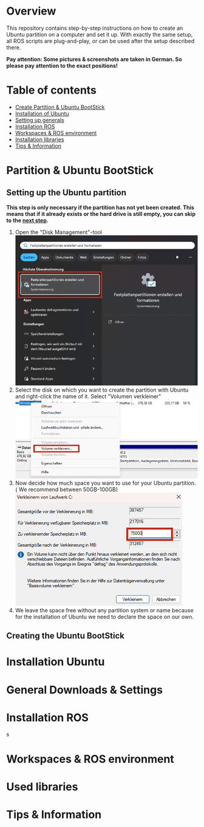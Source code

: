 # Overview

This repository contains step-by-step instructions on how to create an Ubuntu partition on a computer and set it up. With exactly the same setup, all ROS scripts are plug-and-play, or can be used after the setup described there.

**Pay attention: Some pictures & screenshots are taken in German. So please pay attention to the exact positions!**

# Table of contents

* [Create Partition & Ubuntu BootStick](#partition--ubuntu-bootstick "Create Partition & Ubuntu BootStick")
* [Installation of Ubuntu](#installation-ubuntu "Installation of Ubuntu")
* [Setting up generals](#general-downloads--settings "Setting up generals")
* [Installation ROS](#installation-ros "Installation ROS")
* [Workspaces & ROS environment](#workspaces--ros-environment "Workspaces & ROS environment")
* [Installation libraries](#used-libraries (Installation libraries))
* [Tips & Information](#tips--information "Tips & Information")

# Partition & Ubuntu BootStick

## Setting up the Ubuntu partition

**This step is only necessary if the partition has not yet been created. This means that if it already exists or the hard drive is still empty, you can skip to the [next step](#creating-the-ubuntu-bootstick "next step").**

1. Open the "Disk Management"-tool ![Image of "Disk Management"-tool in the searchbar](imgs/screenshot-1-diskManagementTool.png)
2. Select the disk on which you want to create the partition with Ubuntu and right-click the name of it. Select "Volumen verkleiner" ![Image of "Disk Management"-tool at disk selection](imgs/screenshot-2-diskManagementTool.png)
3. Now decide how much space you want to use for your Ubuntu partition. ( We recommend between 50GB-100GB) ![Image of "Disk Management"-tool at space decrease](imgs/screenshot-3-diskManagementTool.png)
4. We leave the space free without any partition system or name because for the installation of Ubuntu we need to declare the space on our own. 

## Creating the Ubuntu BootStick

# Installation Ubuntu

# General Downloads & Settings

# Installation ROS
s
# Workspaces & ROS environment

# Used libraries

# Tips & Information